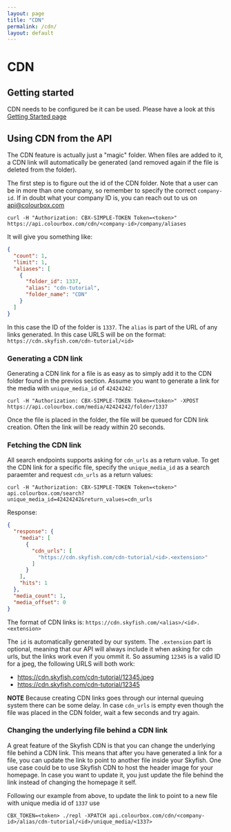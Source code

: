 ```yaml
---
layout: page
title: "CDN"
permalink: /cdn/
layout: default
---
```


# CDN

## Getting started
CDN needs to be configured be it can be used. Please have a look at this [Getting Started page](https://www.skyfish.com/help/cdn-links/set-up-domain)

## Using CDN from the API
The CDN feature is actually just a "magic" folder. When files are added to it, a CDN link will automatically be generated (and removed again if the file is deleted from the folder). 

The first step is to figure out the id of the CDN folder. Note that a user can be in more than one company, so remember to specify the correct `company-id`. If in doubt what your company ID is, you can reach out to us on api@colourbox.com
```
curl -H "Authorization: CBX-SIMPLE-TOKEN Token=<token>" https://api.colourbox.com/cdn/<company-id>/company/aliases
```

It will give you something like:
```json
{
  "count": 1,
  "limit": 1,
  "aliases": [
    {
      "folder_id": 1337,
      "alias": "cdn-tutorial",
      "folder_name": "CDN"
    }
  ]
}
```

In this case the ID of the folder is `1337`. The `alias` is part of the URL of any links generated. In this case URLS will be on the format: `https://cdn.skyfish.com/cdn-tutorial/<id>`

### Generating a CDN link
Generating a CDN link for a file is as easy as to simply add it to the CDN folder found in the previos section. Assume you want to generate a link for the media with `unique_media_id` of `42424242`:

```
curl -H "Authorization: CBX-SIMPLE-TOKEN Token=<token>" -XPOST https://api.colourbox.com/media/42424242/folder/1337
```

Once the file is placed in the folder, the file will be queued for CDN link creation. Often the link will be ready within 20 seconds. 

### Fetching the CDN link
All search endpoints supports asking for `cdn_urls` as a return value. To get the CDN link for a specific file, specify the `unique_media_id` as a search paraemter and request `cdn_urls` as a return values:

```
curl -H "Authorization: CBX-SIMPLE-TOKEN Token=<token>" api.colourbox.com/search?unique_media_id=42424242&return_values=cdn_urls
```

Response:

```json
{
  "response": {
    "media": [
      {
        "cdn_urls": [
          "https://cdn.skyfish.com/cdn-tutorial/<id>.<extension>"
        ]
      }
    ],
    "hits": 1
  },
  "media_count": 1,
  "media_offset": 0
}
```
The format of CDN links is: `https://cdn.skyfish.com/<alias>/<id>.<extension>`

The `id` is automatically generated by our system. The `.extension` part is optional, meaning that our API will always include it when asking for cdn urls, but the links work even if you ommit it. So assuming `12345` is a valid ID for a jpeg, the following URLS will both work:

- https://cdn.skyfish.com/cdn-tutorial/12345.jpeg
- https://cdn.skyfish.com/cdn-tutorial/12345


**NOTE** Because creating CDN links goes through our internal queuing system there can be some delay. In case `cdn_urls` is empty even though the file was placed in the CDN folder, wait a few seconds and try again.

### Changing the underlying file behind a CDN link
A great feature of the Skyfish CDN is that you can change the underlying file behind a CDN link. This means that after you have generated a link for a file, you can update the link to point to another file inside your Skyfish. One use case could be to use Skyfish CDN to host the header image for your homepage. In case you want to update it, you just update the file behind the link instead of changing the homepage it self. 

Following our example from above, to update the link to point to a new file with unique media id of `1337` use
```
CBX_TOKEN=<token> ./repl -XPATCH api.colourbox.com/cdn/<company-id>/alias/cdn-tutorial/<id>/unique_media/<1337>
```
